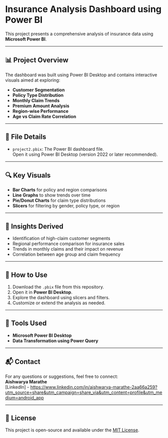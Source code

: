 # Insurance Analysis Dashboard using Power BI

This project presents a comprehensive analysis of insurance data using **Microsoft Power BI**. 

---

## 📊 Project Overview

The dashboard was built using Power BI Desktop and contains interactive visuals aimed at exploring:

- **Customer Segmentation**
- **Policy Type Distribution**
- **Monthly Claim Trends**
- **Premium Amount Analysis**
- **Region-wise Performance**
- **Age vs Claim Rate Correlation**

---

## 📁 File Details

- `project2.pbix`: The Power BI dashboard file.  
  Open it using Power BI Desktop (version 2022 or later recommended).

---

## 🔍 Key Visuals

- **Bar Charts** for policy and region comparisons  
- **Line Graphs** to show trends over time  
- **Pie/Donut Charts** for claim type distributions    
- **Slicers** for filtering by gender, policy type, or region

---

## 🧠 Insights Derived

- Identification of high-claim customer segments
- Regional performance comparison for insurance sales
- Trends in monthly claims and their impact on revenue
- Correlation between age group and claim frequency

---

## 🚀 How to Use

1. Download the `.pbix` file from this repository.
2. Open it in **Power BI Desktop**.
3. Explore the dashboard using slicers and filters.
4. Customize or extend the analysis as needed.

---

## 📌 Tools Used

- **Microsoft Power BI Desktop**
- **Data Transformation using Power Query**
---

## 📬 Contact

For any questions or suggestions, feel free to connect:  
**Aishwarya Marathe**  
[LinkedIn] - https://www.linkedin.com/in/aishwarya-marathe-2aa66a259?utm_source=share&utm_campaign=share_via&utm_content=profile&utm_medium=android_app

---

## 📄 License

This project is open-source and available under the [MIT License](LICENSE).
